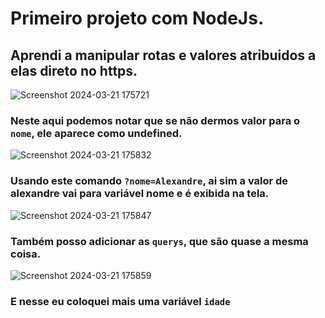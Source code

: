 # Primeiro projeto com NodeJs.
## Aprendi a manipular rotas e valores atribuidos a elas direto no https.  


![Screenshot 2024-03-21 175721](https://github.com/Alexandre-Konrath/dominando-nodejs1/assets/160286787/41ae98a3-af94-4603-a79b-d48bade459b5)
### Neste aqui podemos notar que se não dermos valor para o `nome`, ele aparece como undefined.

![Screenshot 2024-03-21 175832](https://github.com/Alexandre-Konrath/dominando-nodejs1/assets/160286787/c06675d6-753d-4cc7-b378-118bbe68fcc7)
### Usando este comando `?nome=Alexandre`, ai sim a valor de alexandre vai para variável nome e é exibida na tela.

![Screenshot 2024-03-21 175847](https://github.com/Alexandre-Konrath/dominando-nodejs1/assets/160286787/fecea8c7-189f-485d-9ffe-1519cbef2804)
### Também posso adicionar as `querys`, que são quase a mesma coisa.

![Screenshot 2024-03-21 175859](https://github.com/Alexandre-Konrath/dominando-nodejs1/assets/160286787/e09bcea5-e8ca-4812-a8c1-718e93c02862)
### E nesse eu coloquei mais uma variável `idade`
